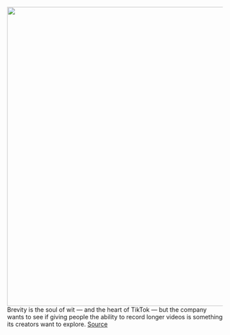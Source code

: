 <img src='https://cdn.vox-cdn.com/thumbor/z9ahgSR4XDXfMcGMZ6hb04T9iRQ=/0x0:2040x1360/1200x800/filters:focal(857x517:1183x843)/cdn.vox-cdn.com/uploads/chorus_image/image/68329037/acastro_190723_1777_tiktok_0002.0.0.jpg' width='700px' /><br/>
Brevity is the soul of wit — and the heart of TikTok — but the company wants to see if giving people the ability to record longer videos is something its creators want to explore.
<a href='https://www.theverge.com/2020/12/2/22003880/tiktok-longer-videos-three-minutes-short-quibi-youtube'> Source <a/>